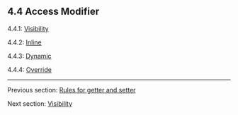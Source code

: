 ## 4.4 Access Modifier

4.4.1: [Visibility](visibility.md)

4.4.2: [Inline](inline.md)

4.4.3: [Dynamic](dynamic.md)

4.4.4: [Override](override.md)

---

Previous section: [Rules for getter and setter](rules_for_getter_and_setter.md)

Next section: [Visibility](visibility.md)